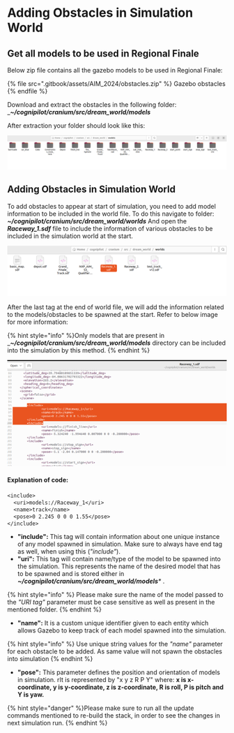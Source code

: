 # Adding Obstacles in Simulation World

## Get all models to be used in Regional Finale
Below zip file contains all the gazebo models to be used in Regional Finale:

{% file src=".gitbook/assets/AIM_2024/obstacles.zip" %}
Gazebo obstacles
{% endfile %}

Download and extract the obstacles in the following folder: __**~/cognipilot/cranium/src/dream_world/models**_

After extraction your folder should look like this:

![](.gitbook/assets/AIM_2024/model_dir.png)

## Adding Obstacles in Simulation World

To add obstacles to appear at start of simulation, you need to add model information to be included in the world file. To do this navigate to folder:  _**~/cognipilot/cranium/src/dream_world/worlds**_
And open the _**Raceway_1.sdf**_ file to include the information of various obstacles to be included in the simulation world at the start.

![](.gitbook/assets/AIM_2024/world_dir.png)

After the last _</scene>_ tag at the end of world file, we will add the information related to the models/obstacles to be spawned at the start. Refer to below image for more information:

{% hint style="info" %}Only models that are present in __**~/cognipilot/cranium/src/dream_world/models**_ directory can be included into the simulation by this method. {% endhint %}

![](.gitbook/assets/AIM_2024/world_file.png)

#### Explanation of code:

```
<include>
  <uri>models://Raceway_1</uri>
  <name>track</name>
  <pose>0 2.245 0 0 0 1.55</pose>
</include>
```

* **"include":** This tag will contain information about one unique instance of any model spawned in simulation. Make sure to always have end tag as well, when using this (_"include"_).
* **"uri":** This tag will contain name/type of the model to be spawned into the simulation. This represents the name of the desired model that has to be spawned and is stored either in _**~/cognipilot/cranium/src/dream_world/models***_ .

{% hint style="info" %}
Please make sure the name of the model passed to the _"URI tag"_ parameter must be case sensitive as well as present in the mentioned folder.
{% endhint %}

* **"name":** It is a custom unique identifier given to each entity which allows Gazebo to keep track of each model spawned into the simulation.

{% hint style="info" %}
Use unique string values for the _"name"_ parameter for each obstacle to be added. As same value will not spawn the obstacles into simulation
{% endhint %}

* **"pose":** This parameter defines the position and orientation of models in simulation. rIt is represented by "x y z R P Y" where: **x is x-coordinate, y is y-coordinate, z is z-coordinate, R is roll, P is pitch and Y is yaw.**

{% hint style="danger" %}Please make sure to run all the update commands mentioned to re-build the stack, in order to see the changes in next simulation run. {% endhint %}
